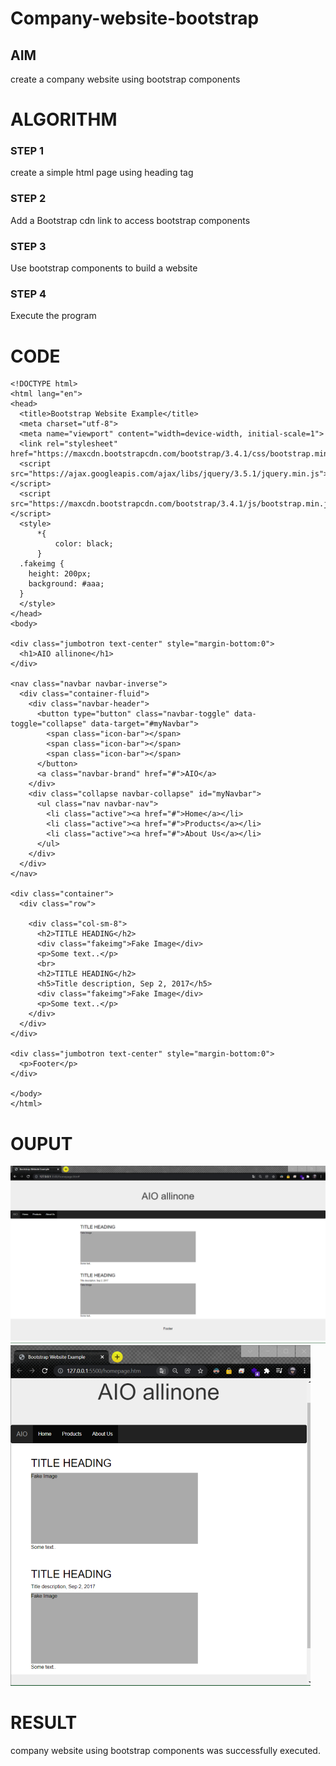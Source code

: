 # Company-website-bootstrap

## AIM
create a company website using bootstrap components

# ALGORITHM
### STEP 1
create a simple html page using heading tag
### STEP 2
Add a Bootstrap cdn link to access bootstrap components
### STEP 3
Use bootstrap components to build a website
### STEP 4
Execute the program

# CODE
~~~
<!DOCTYPE html>
<html lang="en">
<head>
  <title>Bootstrap Website Example</title>
  <meta charset="utf-8">
  <meta name="viewport" content="width=device-width, initial-scale=1">
  <link rel="stylesheet" href="https://maxcdn.bootstrapcdn.com/bootstrap/3.4.1/css/bootstrap.min.css">
  <script src="https://ajax.googleapis.com/ajax/libs/jquery/3.5.1/jquery.min.js"></script>
  <script src="https://maxcdn.bootstrapcdn.com/bootstrap/3.4.1/js/bootstrap.min.js"></script>
  <style>
      *{
          color: black;
      }
  .fakeimg {
    height: 200px;
    background: #aaa;
  }
  </style>
</head>
<body>

<div class="jumbotron text-center" style="margin-bottom:0">
  <h1>AIO allinone</h1>
</div>

<nav class="navbar navbar-inverse">
  <div class="container-fluid">
    <div class="navbar-header">
      <button type="button" class="navbar-toggle" data-toggle="collapse" data-target="#myNavbar">
        <span class="icon-bar"></span>
        <span class="icon-bar"></span>
        <span class="icon-bar"></span>                        
      </button>
      <a class="navbar-brand" href="#">AIO</a>
    </div>
    <div class="collapse navbar-collapse" id="myNavbar">
      <ul class="nav navbar-nav">
        <li class="active"><a href="#">Home</a></li>
        <li class="active"><a href="#">Products</a></li>
        <li class="active"><a href="#">About Us</a></li>
      </ul>
    </div>
  </div>
</nav>

<div class="container">
  <div class="row">
   
    <div class="col-sm-8">
      <h2>TITLE HEADING</h2>
      <div class="fakeimg">Fake Image</div>
      <p>Some text..</p>
      <br>
      <h2>TITLE HEADING</h2>
      <h5>Title description, Sep 2, 2017</h5>
      <div class="fakeimg">Fake Image</div>
      <p>Some text..</p>
    </div>
  </div>
</div>

<div class="jumbotron text-center" style="margin-bottom:0">
  <p>Footer</p>
</div>

</body>
</html>
~~~
# OUPUT
![SEC](exp7.png)
![SEC](exp7_2.png)

# RESULT
company website using bootstrap components was successfully executed.